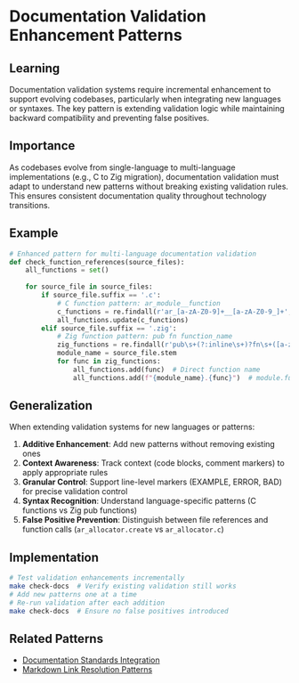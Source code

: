 # Documentation Validation Enhancement Patterns

## Learning
Documentation validation systems require incremental enhancement to support evolving codebases, particularly when integrating new languages or syntaxes. The key pattern is extending validation logic while maintaining backward compatibility and preventing false positives.

## Importance
As codebases evolve from single-language to multi-language implementations (e.g., C to Zig migration), documentation validation must adapt to understand new patterns without breaking existing validation rules. This ensures consistent documentation quality throughout technology transitions.

## Example
```python
# Enhanced pattern for multi-language documentation validation
def check_function_references(source_files):
    all_functions = set()
    
    for source_file in source_files:
        if source_file.suffix == '.c':
            # C function pattern: ar_module__function
            c_functions = re.findall(r'ar_[a-zA-Z0-9]+__[a-zA-Z0-9_]+', content)
            all_functions.update(c_functions)
        elif source_file.suffix == '.zig':
            # Zig function pattern: pub fn function_name
            zig_functions = re.findall(r'pub\s+(?:inline\s+)?fn\s+([a-zA-Z0-9_]+)', content)
            module_name = source_file.stem
            for func in zig_functions:
                all_functions.add(func)  # Direct function name
                all_functions.add(f"{module_name}.{func}")  # module.function syntax
```

## Generalization
When extending validation systems for new languages or patterns:

1. **Additive Enhancement**: Add new patterns without removing existing ones
2. **Context Awareness**: Track context (code blocks, comment markers) to apply appropriate rules
3. **Granular Control**: Support line-level markers (EXAMPLE, ERROR, BAD) for precise validation control
4. **Syntax Recognition**: Understand language-specific patterns (C functions vs Zig pub functions)
5. **False Positive Prevention**: Distinguish between file references and function calls (`ar_allocator.create` vs `ar_allocator.c`)

## Implementation
```bash
# Test validation enhancements incrementally
make check-docs  # Verify existing validation still works
# Add new patterns one at a time
# Re-run validation after each addition
make check-docs  # Ensure no false positives introduced
```

## Related Patterns
- [Documentation Standards Integration](documentation-standards-integration.md)
- [Markdown Link Resolution Patterns](markdown-link-resolution-patterns.md)